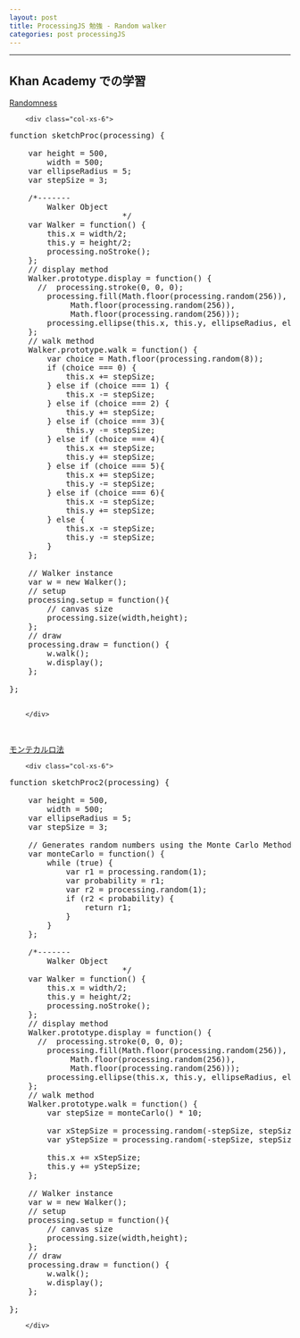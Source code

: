 ```yaml
---
layout: post
title: ProcessingJS 勉強 - Random walker
categories: post processingJS
---
```


-----
## Khan Academy での学習

[Randomness](https://www.khanacademy.org/computing/computer-programming/programming-natural-simulations/programming-randomness/a/random-walks)

<div class="row">
        <div class="col-xs-6">
            <canvas id="canvas1"></canvas>
        </div>    

        <div class="col-xs-6">
<pre>
function sketchProc(processing) {
 
    var height = 500,
        width = 500;
    var ellipseRadius = 5;
    var stepSize = 3;    

    /*-------
        Walker Object
                        */
    var Walker = function() {
        this.x = width/2;
        this.y = height/2;
        processing.noStroke();
    };
    // display method                 
    Walker.prototype.display = function() {
      //  processing.stroke(0, 0, 0);
        processing.fill(Math.floor(processing.random(256)),
             Math.floor(processing.random(256)),
             Math.floor(processing.random(256)));
        processing.ellipse(this.x, this.y, ellipseRadius, ellipseRadius);
    };
    // walk method 
    Walker.prototype.walk = function() {
        var choice = Math.floor(processing.random(8));
        if (choice === 0) {
            this.x += stepSize;
        } else if (choice === 1) {
            this.x -= stepSize;
        } else if (choice === 2) {
            this.y += stepSize;
        } else if (choice === 3){
            this.y -= stepSize;
        } else if (choice === 4){
            this.x += stepSize;
            this.y += stepSize;
        } else if (choice === 5){
            this.x += stepSize;
            this.y -= stepSize;
        } else if (choice === 6){
            this.x -= stepSize;
            this.y += stepSize;
        } else {
            this.x -= stepSize;
            this.y -= stepSize;
        } 
    };

    // Walker instance
    var w = new Walker();
    // setup
    processing.setup = function(){
        // canvas size 
        processing.size(width,height);
    };    
    // draw
    processing.draw = function() {
        w.walk();
        w.display();
    };
  
};  

</pre> 
        </div>
</div>
<br>

[モンテカルロ法](https://www.khanacademy.org/computing/computer-programming/programming-natural-simulations/programming-randomness/a/custom-distribution-of-random-numbers)

<div class="row">
        <div class="col-xs-6">
            <canvas id="canvas2"></canvas>
        </div>    

        <div class="col-xs-6">
<pre>
function sketchProc2(processing) {
 
    var height = 500,
        width = 500;
    var ellipseRadius = 5;
    var stepSize = 3;   
    
    // Generates random numbers using the Monte Carlo Method
    var monteCarlo = function() {
        while (true) {
            var r1 = processing.random(1);
            var probability = r1;
            var r2 = processing.random(1);
            if (r2 < probability) {
                return r1;
            }
        }
    };

    /*-------
        Walker Object
                        */
    var Walker = function() {
        this.x = width/2;
        this.y = height/2;
        processing.noStroke();
    };
    // display method                 
    Walker.prototype.display = function() {
      //  processing.stroke(0, 0, 0);
        processing.fill(Math.floor(processing.random(256)),
             Math.floor(processing.random(256)),
             Math.floor(processing.random(256)));
        processing.ellipse(this.x, this.y, ellipseRadius, ellipseRadius);
    };
    // walk method 
    Walker.prototype.walk = function() {
        var stepSize = monteCarlo() * 10;
 
        var xStepSize = processing.random(-stepSize, stepSize);
        var yStepSize = processing.random(-stepSize, stepSize);
  
        this.x += xStepSize;
        this.y += yStepSize;
    };

    // Walker instance
    var w = new Walker();
    // setup
    processing.setup = function(){
        // canvas size 
        processing.size(width,height);
    };    
    // draw
    processing.draw = function() {
        w.walk();
        w.display();
    };
  
};
</pre> 
        </div>
</div>

<script src="//code.jquery.com/jquery-1.11.3.js"></script>
<script src="{{site.url}}/js/processing.min.js" charset="utf-8"></script>
<script src="https://cdn.rawgit.com/google/code-prettify/master/loader/run_prettify.js?skin=sons-of-obsidian"></script>
<script type="text/javascript">
var $window = $(window)
  // make code pretty
  $('pre').addClass('prettyprint');
  $('pre').css({"background":"#111",
	  	           "font-size":"1.05em",
		                "border":"0px"}
		            );
  $('code').css({"font-size":"1.05em","color":"#f00"});

function sketchProc(processing) {
 
    var height = 500,
        width = 500;
    var ellipseRadius = 5;
    var stepSize = 3;    

    /*-------
        Walker Object
                        */
    var Walker = function() {
        this.x = width/2;
        this.y = height/2;
        processing.noStroke();
    };
    // display method                 
    Walker.prototype.display = function() {
      //  processing.stroke(0, 0, 0);
        processing.fill(Math.floor(processing.random(256)),
             Math.floor(processing.random(256)),
             Math.floor(processing.random(256)));
        processing.ellipse(this.x, this.y, ellipseRadius, ellipseRadius);
    };
    // walk method 
    Walker.prototype.walk = function() {
        var choice = Math.floor(processing.random(8));
        if (choice === 0) {
            this.x += stepSize;
        } else if (choice === 1) {
            this.x -= stepSize;
        } else if (choice === 2) {
            this.y += stepSize;
        } else if (choice === 3){
            this.y -= stepSize;
        } else if (choice === 4){
            this.x += stepSize;
            this.y += stepSize;
        } else if (choice === 5){
            this.x += stepSize;
            this.y -= stepSize;
        } else if (choice === 6){
            this.x -= stepSize;
            this.y += stepSize;
        } else {
            this.x -= stepSize;
            this.y -= stepSize;
        } 
    };

    // Walker instance
    var w = new Walker();
    // setup
    processing.setup = function(){
        // canvas size 
        processing.size(width,height);
    };    
    // draw
    processing.draw = function() {
        w.walk();
        w.display();
    };
  
};  
function sketchProc2(processing) {
 
    var height = 500,
        width = 500;
    var ellipseRadius = 5;
    var stepSize = 3;   
    
    // Generates random numbers using the Monte Carlo Method
    var monteCarlo = function() {
        while (true) {
            var r1 = processing.random(1);
            var probability = r1;
            var r2 = processing.random(1);
            if (r2 < probability) {
                return r1;
            }
        }
    };

    /*-------
        Walker Object
                        */
    var Walker = function() {
        this.x = width/2;
        this.y = height/2;
        processing.noStroke();
    };
    // display method                 
    Walker.prototype.display = function() {
      //  processing.stroke(0, 0, 0);
        processing.fill(Math.floor(processing.random(256)),
             Math.floor(processing.random(256)),
             Math.floor(processing.random(256)));
        processing.ellipse(this.x, this.y, ellipseRadius, ellipseRadius);
    };
    // walk method 
    Walker.prototype.walk = function() {
        var stepSize = monteCarlo() * 10;
 
        var xStepSize = processing.random(-stepSize, stepSize);
        var yStepSize = processing.random(-stepSize, stepSize);
  
        this.x += xStepSize;
        this.y += yStepSize;
    };

    // Walker instance
    var w = new Walker();
    // setup
    processing.setup = function(){
        // canvas size 
        processing.size(width,height);
    };    
    // draw
    processing.draw = function() {
        w.walk();
        w.display();
    };
  
};  

var canvas = document.getElementById("canvas1");
var canvas2 = document.getElementById("canvas2");

// attaching the sketchProc function to the canvas
var p = new Processing(canvas, sketchProc);
var p2 = new Processing(canvas2, sketchProc2);
// p.exit(); to detach it

</script>
